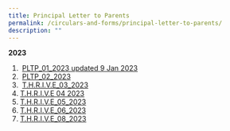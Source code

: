```yaml
---
title: Principal Letter to Parents
permalink: /circulars-and-forms/principal-letter-to-parents/
description: ""
---
```

**2023**  

1. &nbsp;[PLTP_01_2023 updated 9 Jan 2023](/files/PLTP_01_2023%20updated%209%20Jan%202023.pdf)  
2. &nbsp;[PLTP_02_2023](/files/PLTP_02_2023.pdf) 
3. &nbsp;[T.H.R.I.V.E_03_2023](/files/THRIVE_03_2023.pdf)
4. [T.H.R.I.V.E 04 2023](/files/thrive_04_2023.pdf)
5. [T.H.R.I.V.E_05_2023](/files/thrive_05_2023.pdf)
6. [T.H.R.I.V.E_06_2023](/files/thrive_06_2023_updated.pdf)
7. [T.H.R.I.V.E_08_2023](/files/sa-08a-23.pdf)